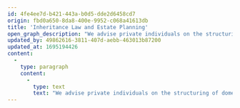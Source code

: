 ```yaml
---
id: 4fe4ee7d-b421-443a-b0d5-dde2d6458cd7
origin: fbd0a650-8da8-400e-9952-c068a41613db
title: 'Inheritance Law and Estate Planning'
open_graph_description: "We advise private individuals on the structuring of domestic and foreign assets in view of death, on the drafting of wills and inheritance contracts as well as on corporate and pri-vate estate planning. We also look after estates as execu-tors or representatives of heirs. Furthermore, we offer indi-vidual support and advice for artists with regard to their es-tate or we accompany heirs or communities of heirs in the best possible handling of an artist's estate."
updated_by: 49862616-3811-407d-aebb-463013b87200
updated_at: 1695194426
content:
  -
    type: paragraph
    content:
      -
        type: text
        text: "We advise private individuals on the structuring of domestic and foreign assets in view of death, on the drafting of wills and inheritance contracts as well as on corporate and private estate planning. We also look after estates as executors or representatives of heirs. Furthermore, we offer individual support and advice for artists with regard to their estate or we accompany heirs or communities of heirs in the best possible handling of an artist's estate."
---
```

